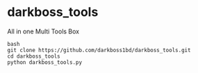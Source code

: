# darkboss_tools
All in one Multi Tools Box 


```
bash
git clone https://github.com/darkboss1bd/darkboss_tools.git
cd darkboss_tools
python darkboss_tools.py
```

